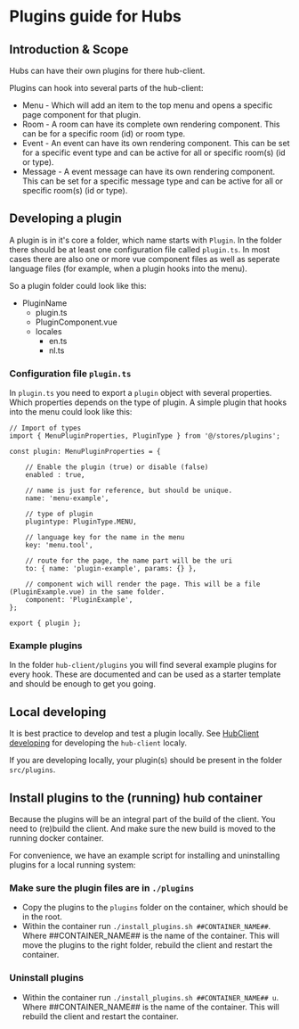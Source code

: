 # Plugins guide for Hubs

## Introduction & Scope

Hubs can have their own plugins for there hub-client.

Plugins can hook into several parts of the hub-client:

- Menu - Which will add an item to the top menu and opens a specific page component for that plugin.
- Room - A room can have its complete own rendering component. This can be for a specific room (id) or room type.
- Event - An event can have its own rendering component. This can be set for a specific event type and can be active for all or specific room(s) (id or type).
- Message - A event message can have its own rendering component. This can be set for a specific message type and can be active for all or specific room(s) (id or type).

## Developing a plugin

A plugin is in it's core a folder, which name starts with `Plugin`. In the folder there should be at least one configuration file called `plugin.ts`.
In most cases there are also one or more vue component files as well as seperate language files (for example, when a plugin hooks into the menu).

So a plugin folder could look like this:

- PluginName
    - plugin.ts
    - PluginComponent.vue
    - locales
      - en.ts
      - nl.ts

### Configuration file `plugin.ts`

In `plugin.ts` you need to export a `plugin` object with several properties. Which properties depends on the type of plugin. A simple plugin that hooks into the menu could look like this:

```
// Import of types
import { MenuPluginProperties, PluginType } from '@/stores/plugins';

const plugin: MenuPluginProperties = {

    // Enable the plugin (true) or disable (false)
    enabled : true,

    // name is just for reference, but should be unique.
    name: 'menu-example',

    // type of plugin
    plugintype: PluginType.MENU,

    // language key for the name in the menu
    key: 'menu.tool',

    // route for the page, the name part will be the uri
    to: { name: 'plugin-example', params: {} },

    // component wich will render the page. This will be a file (PluginExample.vue) in the same folder.
    component: 'PluginExample',
};

export { plugin };
```

### Example plugins

In the folder `hub-client/plugins` you will find several example plugins for every hook. These are documented and can be used as a starter template and should be enough to get you going.

## Local developing

It is best practice to develop and test a plugin locally.
See [HubClient developing](./HUBCLIENT_DEVELOPMENT.md) for developing the `hub-client` localy.

If you are developing locally, your plugin(s) should be present in the folder `src/plugins`.

## Install plugins to the (running) hub container

Because the plugins will be an integral part of the build of the client. You need to (re)build the client. And make sure the new build is moved to the running docker container.

For convenience, we have an example script for installing and uninstalling plugins for a local running system:

### Make sure the plugin files are in `./plugins`

- Copy the plugins to the `plugins` folder on the container, which should be in the root.
- Within the container run `./install_plugins.sh ##CONTAINER_NAME##`. Where ##CONTAINER_NAME## is the name of the container. This will move the plugins to the right folder, rebuild the client and restart the container.

### Uninstall plugins

- Within the container run `./install_plugins.sh ##CONTAINER_NAME## u`. Where ##CONTAINER_NAME## is the name of the container. This will rebuild the client and restart the container.
